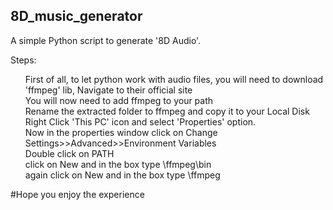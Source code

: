 ## 8D_music_generator
<span>A simple Python script to generate '8D Audio'.</span>

Steps:
<ul>
    First of all, to let python work with audio files, you will need to download 'ffmpeg' lib, Navigate to their official site</br>
    You will now need to add ffmpeg to your path</br>
    Rename the extracted folder to ffmpeg and copy it to your Local Disk</br>
    Right Click 'This PC' icon and select 'Properties' option.</br>
    Now in the properties window click on Change Settings>>Advanced>>Environment Variables</br>
    Double click on PATH</br>
    click on New and in the box type <path>\ffmpeg\bin</br>
    again click on New and in the box type <path>\ffmpeg</br>
</ul>
#Hope you enjoy the experience
